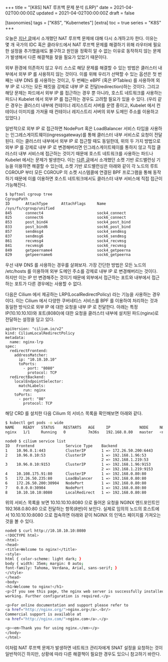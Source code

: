 +++
title = "[K8S] NAT 루프백 문제 분석 (LRP)"
date = 2021-04-02T00:00:00Z
updated = 2021-04-02T00:00:00Z
draft = false

[taxonomies]
tags = ["K8S", "Kubernetes"]
[extra]
toc = true
series = "K8S"
+++

오늘은 [지난 글](https://haruband.github.io/k8s-nat-loopback-snat)에서 소개했던 NAT 루프백 문제에 대해 다시 소개하고자 한다. 이유는 몇 개 국가의 IDC 혹은 클라우드에서 NAT 루프백 문제를 해결하기 위해 라우터에 필요한 설정을 추가했음에도 불구하고 원인을 정확히 알 수 없는 이유로 동작하지 않는 문제가 발생해서 다른 해결책을 찾을 필요가 있었기 때문이다.

외부 환경에 의존하지 않고 우리 스스로 해당 문제를 해결할 수 있는 방법은 클러스터 내부에서 외부 IP 를 사용하지 않는 것이다. 이를 위해 우리가 선택할 수 있는 옵션은 첫 번째는 내부 DNS 를 사용하는 것이고, 두 번째는 eBPF (혹은 IPTables) 를 사용하여 외부 IP 로 나가는 모든 패킷을 강제로 내부 IP 로 전달(redirection)하는 것이다. 그리고 해당 문제는 파드에서 외부 IP 를 접근하는 경우 뿐 아니라, 호스트 네트워크를 사용하는 파드나 Kubelet 에서 외부 IP 를 접근하는 경우도 고려할 필요가 있을 수 있다. (우리 같은 경우는 클러스터 내부에 컨테이너 레지스트리 서버를 운영 중이고, Kubelet 에서 컨테이너 이미지를 가져올 때 컨테이너 레지스트리 서버의 외부 도메인 주소를 이용하고 있었다.)

일반적으로 외부 IP 로 접근하면 NodePort 혹은 LoadBalancer 서비스 타입을 사용하는 인그레스게이트웨이(ingressgateway)를 통해 클러스터 내부 서비스로 요청이 전달된다. 이는 클러스터 내부에서 외부 IP 로 접근할 때도 동일한데, 위의 두 가지 방법으로 외부 IP 를 강제로 내부 IP 로 변경해버리면 인그레스게이트웨이를 통하지 않고 직접 클러스터 내부 서비스에 접근하는 것이기 때문에 호스트 네트워크를 사용하는 파드나 Kubelet 에서는 문제가 발생한다. 이는 [다른 글](https://haruband.github.io/k8s-cni-loadbalancing)에서 소개했던 소켓 기반 로드밸런싱 기능을 이용하면 해결할 수 있는데, 소켓 기반 로드밸런싱은 아래와 같이 각 노드의 루트 CGROUP 부터 모든 CGROUP 의 소켓 시스템콜에 연결된 BPF 프로그램을 통해 동작하기 때문에 이를 이용하면 호스트 네트워크에서도 클러스터 내부 서비스에 직접 접근이 가능해진다.

```bash
$ bpftool cgroup tree
CgroupPath
ID       AttachType      AttachFlags     Name
/sys/fs/cgroup/unified
845      connect4                        sock4_connect
825      connect6                        sock6_connect
853      post_bind4                      sock4_post_bind
833      post_bind6                      sock6_post_bind
857      sendmsg4                        sock4_sendmsg
837      sendmsg6                        sock6_sendmsg
861      recvmsg4                        sock4_recvmsg
841      recvmsg6                        sock6_recvmsg
849      getpeername4                    sock4_getpeerna
829      getpeername6                    sock6_getpeerna
```

우선 내부 DNS 를 사용하는 경우를 살펴보자. 가장 간단한 방법은 모든 노드의 /etc/hosts 를 이용하여 외부 도메인 주소를 강제로 내부 IP 로 변경해버리는 것이다. 하지만 이는 IP 만 변경해주는 것이기 때문에 외부에서 접근하는 포트와 내부에서 접근하는 포트가 다른 경우에는 사용할 수 없다.

다음은 Cilium 에서 제공하는 LRP(LocalRedirectPolicy) 라는 기능을 사용하는 경우이다. 이는 Cilium 에서 다양한 쿠버네티스 서비스를 BPF 를 이용하여 처리하는 것과 동일한 방식으로 외부 IP 에 대한 요청을 내부 IP 로 전달한다. 아래는 특정 IP(10.10.10.10)와 포트(8080)에 대한 요청을 클러스터 내부에 설치된 파드(nginx)로 전달하는 설정을 담고 있다.

```
apiVersion: "cilium.io/v2"
kind: CiliumLocalRedirectPolicy
metadata:
  name: nginx-lrp
spec:
  redirectFrontend:
    addressMatcher:
      ip: "10.10.10.10"
      toPorts:
        - port: "8080"
          protocol: TCP
  redirectBackend:
    localEndpointSelector:
      matchLabels:
        run: nginx
    toPorts:
      - port: "80"
        protocol: TCP
```

해당 CRD 를 설치한 다음 Cilium 의 서비스 목록을 확인해보면 아래와 같다.

```bash
$ kubectl get pods -o wide
NAME    READY   STATUS    RESTARTS   AGE     IP             NODE     NOMINATED NODE   READINESS GATES
nginx   1/1     Running   0          7m36s   192.168.0.80   master   <none>           <none>

node0 $ cilium service list
ID   Frontend              Service Type    Backend
1    10.96.0.1:443         ClusterIP       1 => 172.26.50.200:6443
2    10.96.0.10:53         ClusterIP       1 => 192.168.1.96:53
                                           2 => 192.168.1.219:53
3    10.96.0.10:9153       ClusterIP       1 => 192.168.1.96:9153
                                           2 => 192.168.1.219:9153
4    10.108.175.91:80      ClusterIP       1 => 192.168.0.80:80
5    172.26.50.235:80      LoadBalancer    1 => 192.168.0.80:80
6    172.26.50.200:30904   NodePort        1 => 192.168.0.80:80
7    0.0.0.0:30904         NodePort        1 => 192.168.0.80:80
8    10.10.10.10:8080      LocalRedirect   1 => 192.168.0.80:80
```

위의 서비스 목록을 보면 10.10.10.10:8080 으로 들어온 요청을 NGINX 엔드포인트인 192.168.0.80:80 으로 전달하는 항목(8번)이 보인다. 실제로 임의의 노드의 호스트에서 10.10.10.10:8080 으로 접속하면 아래와 같이 NGINX 의 인덱스 페이지를 가져오는 것을 볼 수 있다.

```bash
node0 $ curl http://10.10.10.10:8080
<!DOCTYPE html>
<html>
<head>
<title>Welcome to nginx!</title>
<style>
html { color-scheme: light dark; }
body { width: 35em; margin: 0 auto;
font-family: Tahoma, Verdana, Arial, sans-serif; }
</style>
</head>
<body>
<h1>Welcome to nginx!</h1>
<p>If you see this page, the nginx web server is successfully installed and
working. Further configuration is required.</p>

<p>For online documentation and support please refer to
<a href="http://nginx.org/">nginx.org</a>.<br/>
Commercial support is available at
<a href="http://nginx.com/">nginx.com</a>.</p>

<p><em>Thank you for using nginx.</em></p>
</body>
</html>
```

이처럼 NAT 루프백 문제가 발생하면 네트워크 관리자에게 SNAT 설정을 요청하는 것이 일반적이긴 하지만, 상황에 따라 다른 해결책이 필요한 경우도 있으니 참고하기 바란다.
